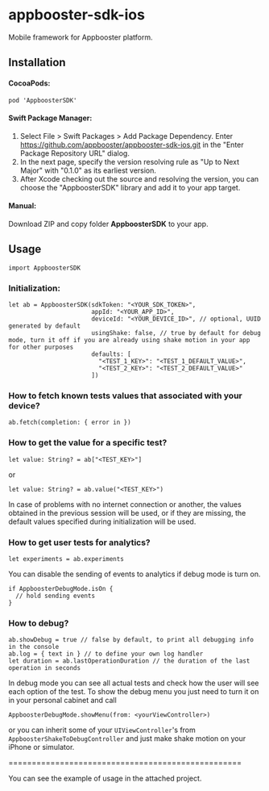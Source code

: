 # appbooster-sdk-ios

Mobile framework for Appbooster platform.

## Installation

#### CocoaPods:

```
pod 'AppboosterSDK'
```

#### Swift Package Manager:

1. Select File > Swift Packages > Add Package Dependency. Enter https://github.com/appbooster/appbooster-sdk-ios.git in the "Enter Package Repository URL" dialog.
2. In the next page, specify the version resolving rule as "Up to Next Major" with "0.1.0" as its earliest version.
3. After Xcode checking out the source and resolving the version, you can choose the "AppboosterSDK" library and add it to your app target.

#### Manual:

Download ZIP and copy folder **AppboosterSDK** to your app.

## Usage

```
import AppboosterSDK
```

### Initialization:

```
let ab = AppboosterSDK(sdkToken: "<YOUR_SDK_TOKEN>",
                       appId: "<YOUR_APP_ID>",
                       deviceId: "<YOUR_DEVICE_ID>", // optional, UUID generated by default
                       usingShake: false, // true by default for debug mode, turn it off if you are already using shake motion in your app for other purposes
                       defaults: [
                         "<TEST_1_KEY>": "<TEST_1_DEFAULT_VALUE>",
                         "<TEST_2_KEY>": "<TEST_2_DEFAULT_VALUE>"
                       ])
```

### How to fetch known tests values that associated with your device?

```
ab.fetch(completion: { error in })
```

### How to get the value for a specific test?

```
let value: String? = ab["<TEST_KEY>"]
```

or

```
let value: String? = ab.value("<TEST_KEY>")
```

In case of problems with no internet connection or another, the values obtained in the previous session will be used, or if they are missing, the default values specified during initialization will be used.

### How to get user tests for analytics?

```
let experiments = ab.experiments
```

You can disable the sending of events to analytics if debug mode is turn on.

```
if AppboosterDebugMode.isOn {
  // hold sending events
}
```

### How to debug?

```
ab.showDebug = true // false by default, to print all debugging info in the console
ab.log = { text in } // to define your own log handler
let duration = ab.lastOperationDuration // the duration of the last operation in seconds
```

In debug mode you can see all actual tests and check how the user will see each option of the test.
To show the debug menu you just need to turn it on in your personal cabinet and call
```
AppboosterDebugMode.showMenu(from: <yourViewController>)
```
or you can inherit some of your `UIViewController`'s from `AppboosterShakeToDebugController` and just make shake motion on your iPhone or simulator.



==================================================

You can see the example of usage in the attached project.
